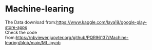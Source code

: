 # Machine-learing  
The Data download from:https://www.kaggle.com/lava18/google-play-store-apps  
Check the code from:https://nbviewer.jupyter.org/github/PQR96137/Machine-learing/blob/main/ML.ipynb
